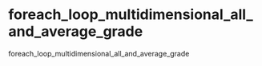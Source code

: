 # foreach_loop_multidimensional_all_and_average_grade
foreach_loop_multidimensional_all_and_average_grade
